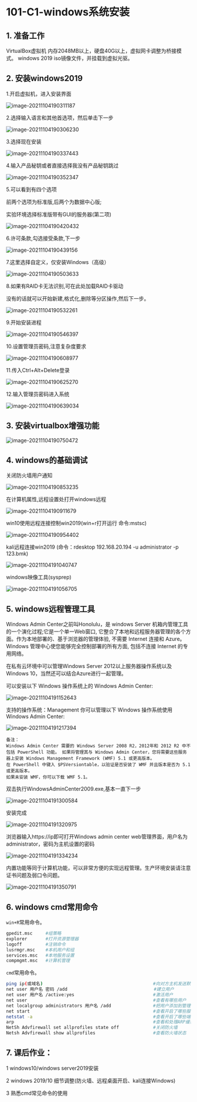 # 101-C1-windows系统安装

## 1. 准备工作

VirtualBox虚拟机  内存2048MB以上，硬盘40G以上，虚拟网卡调整为桥接模式。
windows 2019 iso镜像文件，并挂载到虚拟光驱。



## 2. 安装windows2019

1.开启虚拟机，进入安装界面

![image-20211104190311187](../../images/image-20211104190311187.png)

2.选择输入语言和其他首选项，然后单击下一步

![image-20211104190306230](../../images/image-20211104190306230.png)

3.选择现在安装

![image-20211104190337443](../../images/image-20211104190337443.png)

4.输入产品秘钥或者直接选择我没有产品秘钥跳过

![image-20211104190352347](../../images/image-20211104190352347.png)

5.可以看到有四个选项

前两个选项为标准版,后两个为数据中心版;

实验环境选择标准版带有GUI的服务器(第二项)

![image-20211104190420432](../../images/image-20211104190420432.png)

6.许可条款,勾选接受条款,下一步

![image-20211104190439156](../../images/image-20211104190439156.png)

7.这里选择自定义，仅安装Windows（高级）

![image-20211104190503633](../../images/image-20211104190503633.png)

8.如果有RAID卡无法识别,可在此处加载RAID卡驱动

没有的话就可以开始新建,格式化,删除等分区操作,然后下一步。

![image-20211104190532261](../../images/image-20211104190532261.png)

9.开始安装进程

![image-20211104190546397](../../images/image-20211104190546397.png)

10.设置管理员密码,注意复杂度要求

![image-20211104190608977](../../images/image-20211104190608977.png)

11.传入Ctrl+Alt+Delete登录

![image-20211104190625270](../../images/image-20211104190625270.png)

12.输入管理员密码进入系统

![image-20211104190639034](../../images/image-20211104190639034.png)

## 3. 安装virtualbox增强功能

![image-20211104190750472](../../images/image-20211104190750472.png)

## 4. windows的基础调试

关闭防火墙用户通知

![image-20211104190853235](../../images/image-20211104190853235.png)

在计算机属性,远程设置处打开windows远程

![image-20211104190911679](../../images/image-20211104190911679.png)

win10使用远程连接控制win2019(win+r打开运行 命令:mstsc)



![image-20211104190954402](../../images/image-20211104190954402.png)

kali远程连接win2019  (命令：rdesktop 192.168.20.194 -u administrator -p 123.bmk)

![image-20211104191040747](../../images/image-20211104191040747.png)

windows映像工具(sysprep)

![image-20211104191056705](../../images/image-20211104191056705.png)

## 5. windows远程管理工具 

Windows Admin Center之前叫Honolulu，是 windows Server 机箱内管理工具的一个演化过程;它是一个单一Web窗口, 它整合了本地和远程服务器管理的各个方面。作为本地部署的、基于浏览器的管理体验, 不需要 Internet 连接和 Azure。Windows 管理中心使您能够完全控制部署的所有方面, 包括不连接 Internet 的专用网络。

在私有云环境中可以管理Windows Server 2012以上服务器操作系统以及Windows 10，当然还可以结合Azure进行一起管理。

可以安装以下 Windows 操作系统上的 Windows Admin Center:   

![image-20211104191152643](../../images/image-20211104191152643.png)

支持的操作系统：Management
你可以管理以下 Windows 操作系统使用 Windows Admin Center:

![image-20211104191217394](../../images/image-20211104191217394.png)

```
备注：
Windows Admin Center 需要的 Windows Server 2008 R2，2012年和 2012 R2 中不包括 PowerShell 功能。 如果将管理其与 Windows Admin Center，您将需要这些服务器上安装 Windows Management Framework (WMF) 5.1 或更高版本。
在 PowerShell 中键入 $PSVersiontable，以验证是否安装了 WMF 并且版本是否为 5.1 或更高版本。
如果未安装 WMF，你可以下载 WMF 5.1。
```

双击执行WindowsAdminCenter2009.exe,基本一直下一步

![image-20211104191300584](../../images/image-20211104191300584.png)

安装完成

![image-20211104191320975](../../images/image-20211104191320975.png)

浏览器输入https://ip即可打开Windows admin center web管理界面，用户名为administrator，密码为主机设置的密码

![image-20211104191334234](../../images/image-20211104191334234.png)

内置功能等同于计算机功能，可以非常方便的实现远程管理。生产环境安装请注意证书问题及弱口令问题。

![image-20211104191350791](../../images/image-20211104191350791.png)

## 6. windows cmd常用命令

`win+R`常用命令。

```bash
gpedit.msc     #组策略
explorer       #打开资源管理器
logoff         #注销命令
lusrmgr.msc    #本机用户和组
services.msc   #本地服务设置
compmgmt.msc   #计算机管理
```

`cmd`常用命令。

````bash
ping ip(或域名)                                          #向对方主机发送默认大小为32字节的数据
net user 用户名 密码 /add                                 #建立用户
net user 用户名 /active:yes                              #激活用户
net user                                                #查看有哪些用户
net localgroup administrators 用户名 /add                #把用户添加到管理员中使其具有管理员权限
net start                                               #查看开启了哪些服务
netstat -a                                              #查看开启了哪些端口,常用netstat -an
arp                                                     #查看和处理ARP缓存
NetSh Advfirewall set allprofiles state off             #关闭防火墙
Netsh Advfirewall show allprofiles                      #查看防火墙状态
````



## 7. 课后作业：

1 windows10/windows server2019安装

2 windows 2019/10 细节调整(防火墙、远程桌面开启、kali连接Windows)

3 熟悉cmd常见命令的使用



